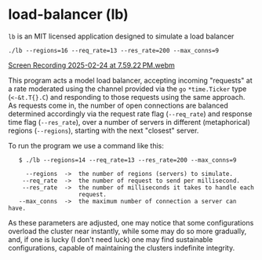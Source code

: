 # load-balancer (lb)

`lb` is an MIT licensed application designed to simulate a load balancer


    ./lb --regions=16 --req_rate=13 --res_rate=200 --max_conns=9


[Screen Recording 2025-02-24 at 7.59.22 PM.webm](https://github.com/user-attachments/assets/b0ebaf5f-bcf9-4105-90e8-4175ede5bd6f)

This program acts a model load balancer, accepting incoming "requests"
at a rate moderated using the channel provided via the `go` `*time.Ticker` type
(`<-&t.T{}.C`) and responding to those requests using the same approach.
As requests come in, the number of open connections are balanced determined
accordingly via the request rate flag (`--req_rate`) and response time flag
(`--res_rate`), over a number of servers in different (metaphorical) 
regions (`--regions`), starting with the next "closest" server.

To run the program we use a command like this:

       $ ./lb --regions=14 --req_rate=13 --res_rate=200 --max_conns=9

         --regions  ->  the number of regions (servers) to simulate.
        --req_rate  ->  the number of request to send per millisecond.
        --res_rate  ->  the number of milliseconds it takes to handle each
                        request.
       --max_conns  ->  the maximum number of connection a server can have.

As these parameters are adjusted, one may notice that some configurations
overload the cluster near instantly, while some may do so more gradually,
and, if one is lucky (I don't need luck) one may find sustainable
configurations, capable of maintaining the clusters indefinite integrity.
